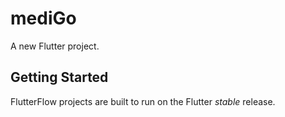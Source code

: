 # mediGo

A new Flutter project.

## Getting Started

FlutterFlow projects are built to run on the Flutter _stable_ release.
